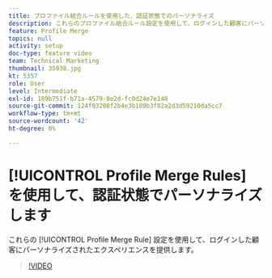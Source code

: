 ```yaml
---
title: プロファイル結合ルールを使用した、認証状態でのパーソナライズ
description: これらのプロファイル結合ルール設定を使用して、ログインした顧客にパーソナライズされたエクスペリエンスを提供します。
feature: Profile Merge
topics: null
activity: setup
doc-type: feature video
team: Technical Marketing
thumbnail: 35938.jpg
kt: 5357
role: User
level: Intermediate
exl-id: 189b751f-b71a-4579-8e2d-fc0d24e7e148
source-git-commit: 124f03208f2b4e3b109b3f02a2d3d59210da5cc7
workflow-type: tm+mt
source-wordcount: '42'
ht-degree: 0%

---
```


# [!UICONTROL Profile Merge Rules] を使用して、認証状態でパーソナライズします

これらの [!UICONTROL Profile Merge Rule] 設定を使用して、ログインした顧客にパーソナライズされたエクスペリエンスを提供します。

>[!VIDEO](https://video.tv.adobe.com/v/35938/?quality=12&learn=on)
